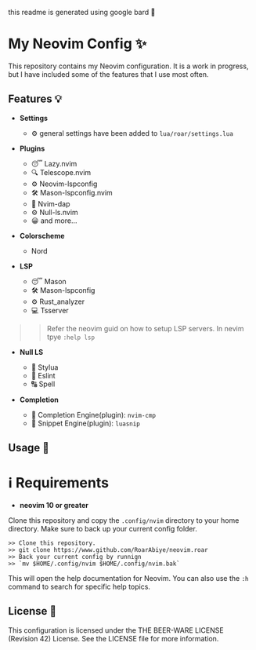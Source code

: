 this readme is generated using google bard 🤖

# My Neovim Config ✨

This repository contains my Neovim configuration. It is a work in progress, but I have included some of the features that I use most often.

## Features 💡

* **Settings**
    * ⚙ general settings have been added to `lua/roar/settings.lua`

* **Plugins**
    * 😴 Lazy.nvim
    * 🔍 Telescope.nvim
    * ⚙️  Neovim-lspconfig
    * 🛠 Mason-lspconfig.nvim
    * 🐞 Nvim-dap
    * ⚙  Null-ls.nvim
    * 😀 and more...

* **Colorscheme**
    *   Nord

* **LSP**
    * 😴 Mason
    * 🛠 Mason-lspconfig
    * ⚙️  Rust_analyzer
    * 💻 Tsserver

>> Refer the neovim guid on how to setup LSP servers. In nevim tpye `:help lsp`

* **Null LS**
    * 🔨 Stylua
    * 🐛 Eslint
    * 🔠 Spell

* **Completion**
    * 🔨 Completion Engine(plugin): `nvim-cmp`
    * 📎 Snippet Engine(plugin): `luasnip`

## Usage 🔨

# ℹ Requirements

* **neovim 10 or greater**

Clone this repository and copy the `.config/nvim` directory to your home directory. 
Make sure to back up your current config folder.

    >> Clone this repository.
    >> git clone https://www.github.com/RoarAbiye/neovim.roar
    >> Back your current config by runnign
    >> `mv $HOME/.config/nvim $HOME/.config/nvim.bak`

This will open the help documentation for Neovim. You can also use the `:h` command to search for specific help topics.

## License 📝

This configuration is licensed under the THE BEER-WARE LICENSE (Revision 42) License. See the LICENSE file for more information.
